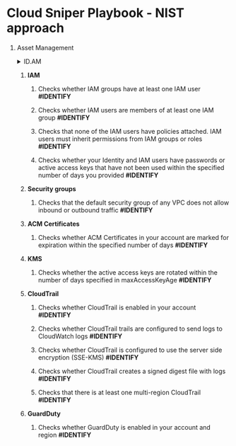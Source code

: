 # Cloud Sniper Playbook - NIST approach

1.  Asset Management
    
    <details>
            <summary>ID.AM</summary>
    The data, personnel, devices, systems, and facilities that enable the organization to achieve business purposes are identified and managed consistent with their relative importance to business objectives and the organization’s risk strategy
    </details>

    1.  **IAM**
        
        1.  Checks whether IAM groups have at least one IAM user
            **#IDENTIFY**            

        2.  Checks whether IAM users are members of at least one IAM group
            **#IDENTIFY**
        
        3.  Checks that none of the IAM users have policies attached. IAM users must inherit permissions from IAM groups or roles
            **#IDENTIFY**

        4.  Checks whether your Identity and IAM users have passwords or active access keys that have not been used within the specified number of days you provided
            **#IDENTIFY**

    2.  **Security groups**
    
        1.  Checks that the default security group of any VPC does not allow inbound or outbound traffic
            **#IDENTIFY**

    2.  **ACM Certificates**
    
        1.  Checks whether ACM Certificates in your account are marked for expiration within the specified number of days
            **#IDENTIFY**

    3.  **KMS**

        1.  Checks whether the active access keys are rotated within the number of days specified in maxAccessKeyAge
            **#IDENTIFY**

    4.  **CloudTrail**

        1.  Checks whether CloudTrail is enabled in your account
            **#IDENTIFY**

        2. Checks whether CloudTrail trails are configured to send logs to CloudWatch logs
            **#IDENTIFY**

        3. Checks whether CloudTrail is configured to use the server side encryption (SSE-KMS)
            **#IDENTIFY**

        4. Checks whether CloudTrail creates a signed digest file with logs
            **#IDENTIFY**

        5. Checks that there is at least one multi-region CloudTrail
            **#IDENTIFY**

    5.  **GuardDuty**

        1.  Checks whether GuardDuty is enabled in your account and region
            **#IDENTIFY**



 